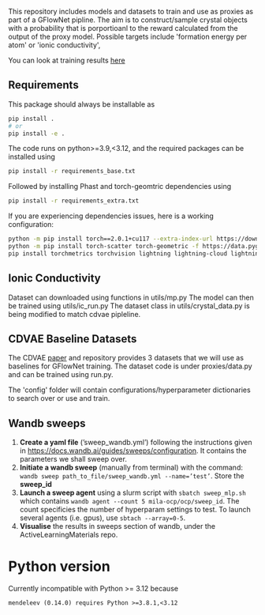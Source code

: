 This repository includes models and datasets to train and use as proxies as part of a GFlowNet pipline. The aim is to construct/sample crystal objects with a probability that is porportioanl to the reward calculated from the output of the proxy model. Possible targets include 'formation energy per atom' or 'ionic conductivity',

You can look at training results [here](https://wandb.ai/crystal-gfns?shareProfileType=copy)

## Requirements

This package should always be installable as

```bash
pip install .
# or
pip install -e .
```

The code runs on python>=3.9,<3.12, and the required packages can be installed using

```bash
pip install -r requirements_base.txt
```
Followed by installing Phast and torch-geomtric dependencies using
```bash
pip install -r requirements_extra.txt
```

If you are experiencing dependencies issues, here is a working configuration:

```bash
python -m pip install torch==2.0.1+cu117 --extra-index-url https://download.pytorch.org/whl/cu117
python -m pip install torch-scatter torch-geometric -f https://data.pyg.org/whl/torch-2.0.1+cu117.html
pip install torchmetrics torchvision lightning lightning-cloud lightning-utilities black click flake8 matplotlib numpy oauthlib pandas pandocfilters Pillow pymatgen scikit-learn scipy setuptools sympy wandb wheel phast minydra faenet pyxtal
```

## Ionic Conductivity

Dataset can downloaded using functions in utils/mp.py
The model can then be trained using utils/ic\_run.py
The dataset class in utils/crystal\_data.py is being modified
to match cdvae pipleline.

## CDVAE Baseline Datasets

The CDVAE [paper](https://arxiv.org/abs/2110.06197) and repository provides 3 datasets that we will use as baselines for GFlowNet training. The dataset code is under proxies/data.py and can be trained using run.py.

The 'config' folder will contain configurations/hyperparameter dictionaries to search over or use and train.

## Wandb sweeps

1. **Create a yaml file** (’sweep_wandb.yml’) following the instructions given in https://docs.wandb.ai/guides/sweeps/configuration. It contains the parameters we shall sweep over.
2. **Initiate a wandb sweep** (manually from terminal) with the command:
`wandb sweep path_to_file/sweep_wandb.yml --name=’test’`. Store the **sweep_id**
3. **Launch a sweep agent** using a slurm script with
`sbatch sweep_mlp.sh` which contains `wandb agent --count 5 mila-ocp/ocp/sweep_id`. The count specificies the number of hyperparam settings to test. To launch several agents (i.e. gpus), use `sbtach --array=0-5`.
4. **Visualise** the results in sweeps section of wandb, under the ActiveLearningMaterials repo.

# Python version

Currently incompatible with Python >= 3.12 because

```txt
mendeleev (0.14.0) requires Python >=3.8.1,<3.12
```
